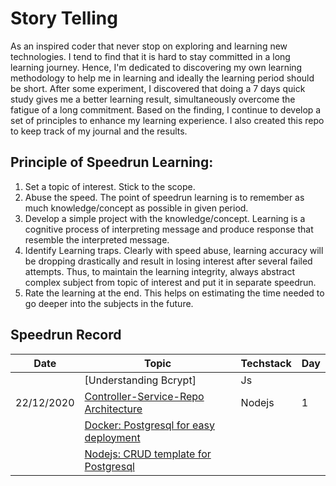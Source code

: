 # Story Telling
As an inspired coder that never stop on exploring and learning new technologies. I tend to find that it is hard to stay committed in a long learning journey. Hence, I'm dedicated to discovering my own learning methodology to help me in learning and ideally the learning period should be short. After some experiment, I discovered that doing a 7 days quick study gives me a better learning result, simultaneously overcome the fatigue of a long commitment. Based on the finding, I continue to develop a set of principles to enhance my learning experience. I also created this repo to keep track of my journal and the results.

## Principle of Speedrun Learning:

1.  Set a topic of interest. Stick to the scope.
2.  Abuse the speed. The point of speedrun learning is to remember as much knowledge/concept as possible in given period.
3. Develop a simple project with the knowledge/concept. Learning is a cognitive process of interpreting message and produce response that resemble the interpreted message.
4. Identify Learning traps. Clearly with speed abuse, learning accuracy will be dropping drastically and result in losing interest after several failed attempts. Thus, to maintain the learning integrity, always abstract complex subject from topic of interest and put it in separate speedrun.
5. Rate the learning at the end. This helps on estimating the time needed to go deeper into the subjects in the future.

## Speedrun Record

| Date | Topic | Techstack | Day |
|-|-|-|-|
||[Understanding Bcrypt]|Js||
|22/12/2020|[Controller-Service-Repo Architecture](https://github.com/robincylee/learn-nodejs-CSR)|Nodejs|1|
||[Docker: Postgresql for easy deployment](https://colorlib.com/wp/wp-content/uploads/sites/2/404-error-page-templates.jpg)||
||[Nodejs: CRUD template for Postgresql](https://colorlib.com/wp/wp-content/uploads/sites/2/404-error-page-templates.jpg)||
